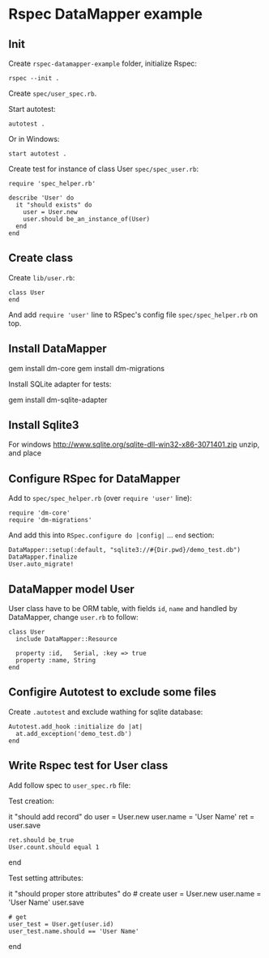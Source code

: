 Rspec DataMapper example
========================


Init
----

Create `rspec-datamapper-example` folder, initialize Rspec:

    rspec --init .

Create `spec/user_spec.rb`.

Start autotest:

    autotest .

Or in Windows:

    start autotest .


Create test for instance of class User `spec/spec_user.rb`:

    require 'spec_helper.rb'

    describe 'User' do
      it "should exists" do
        user = User.new
        user.should be_an_instance_of(User)
      end
    end


Create class
------------

Create `lib/user.rb`:

    class User
    end


And add `require 'user'` line to RSpec's config file `spec/spec_helper.rb` on top.


Install DataMapper
------------------

   gem install dm-core
   gem install dm-migrations

Install SQLite adapter for tests:

   gem install dm-sqlite-adapter


Install Sqlite3
---------------

For windows http://www.sqlite.org/sqlite-dll-win32-x86-3071401.zip unzip, and place



Configure RSpec for DataMapper
------------------------------

Add to `spec/spec_helper.rb` (over `require 'user'` line):

    require 'dm-core'
    require 'dm-migrations'


And add this into `RSpec.configure do |config|` ... `end` section:


    DataMapper::setup(:default, "sqlite3://#{Dir.pwd}/demo_test.db")
    DataMapper.finalize
    User.auto_migrate!



DataMapper model User
---------------------

User class have to be ORM table, with fields `id`, `name`  and handled by DataMapper, 
change `user.rb` to follow:

    class User
      include DataMapper::Resource

      property :id,   Serial, :key => true
      property :name, String
    end


Configire Autotest to exclude some files
----------------------------------------

Create `.autotest` and exclude wathing for sqlite database:

    Autotest.add_hook :initialize do |at|
      at.add_exception('demo_test.db')
    end


Write Rspec test for User class
-------------------------------

Add follow spec to `user_spec.rb` file:

Test creation:

  it "should add record" do
    user = User.new
    user.name = 'User Name'
    ret = user.save

    ret.should be_true
    User.count.should equal 1
  end


Test setting attributes:

  it "should proper store attributes" do
    # create
    user = User.new
    user.name = 'User Name'
    user.save

    # get
    user_test = User.get(user.id)
    user_test.name.should == 'User Name'
  end


